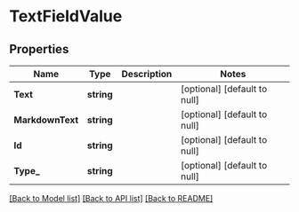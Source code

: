 # TextFieldValue

## Properties
Name | Type | Description | Notes
------------ | ------------- | ------------- | -------------
**Text** | **string** |  | [optional] [default to null]
**MarkdownText** | **string** |  | [optional] [default to null]
**Id** | **string** |  | [optional] [default to null]
**Type_** | **string** |  | [optional] [default to null]

[[Back to Model list]](../README.md#documentation-for-models) [[Back to API list]](../README.md#documentation-for-api-endpoints) [[Back to README]](../README.md)

